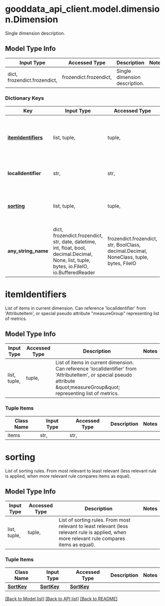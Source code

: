 # gooddata_api_client.model.dimension.Dimension

Single dimension description.

## Model Type Info
Input Type | Accessed Type | Description | Notes
------------ | ------------- | ------------- | -------------
dict, frozendict.frozendict,  | frozendict.frozendict,  | Single dimension description. | 

### Dictionary Keys
Key | Input Type | Accessed Type | Description | Notes
------------ | ------------- | ------------- | ------------- | -------------
**[itemIdentifiers](#itemIdentifiers)** | list, tuple,  | tuple,  | List of items in current dimension. Can reference &#x27;localIdentifier&#x27; from &#x27;AttributeItem&#x27;, or special pseudo attribute \&quot;measureGroup\&quot; representing list of metrics. | 
**localIdentifier** | str,  | str,  | Dimension identification within requests. Other entities can reference this dimension by this value. | [optional] 
**[sorting](#sorting)** | list, tuple,  | tuple,  | List of sorting rules. From most relevant to least relevant (less relevant rule is applied, when more relevant rule compares items as equal). | [optional] 
**any_string_name** | dict, frozendict.frozendict, str, date, datetime, int, float, bool, decimal.Decimal, None, list, tuple, bytes, io.FileIO, io.BufferedReader | frozendict.frozendict, str, BoolClass, decimal.Decimal, NoneClass, tuple, bytes, FileIO | any string name can be used but the value must be the correct type | [optional]

# itemIdentifiers

List of items in current dimension. Can reference 'localIdentifier' from 'AttributeItem', or special pseudo attribute \"measureGroup\" representing list of metrics.

## Model Type Info
Input Type | Accessed Type | Description | Notes
------------ | ------------- | ------------- | -------------
list, tuple,  | tuple,  | List of items in current dimension. Can reference &#x27;localIdentifier&#x27; from &#x27;AttributeItem&#x27;, or special pseudo attribute \&quot;measureGroup\&quot; representing list of metrics. | 

### Tuple Items
Class Name | Input Type | Accessed Type | Description | Notes
------------- | ------------- | ------------- | ------------- | -------------
items | str,  | str,  |  | 

# sorting

List of sorting rules. From most relevant to least relevant (less relevant rule is applied, when more relevant rule compares items as equal).

## Model Type Info
Input Type | Accessed Type | Description | Notes
------------ | ------------- | ------------- | -------------
list, tuple,  | tuple,  | List of sorting rules. From most relevant to least relevant (less relevant rule is applied, when more relevant rule compares items as equal). | 

### Tuple Items
Class Name | Input Type | Accessed Type | Description | Notes
------------- | ------------- | ------------- | ------------- | -------------
[**SortKey**](SortKey.md) | [**SortKey**](SortKey.md) | [**SortKey**](SortKey.md) |  | 

[[Back to Model list]](../../README.md#documentation-for-models) [[Back to API list]](../../README.md#documentation-for-api-endpoints) [[Back to README]](../../README.md)

